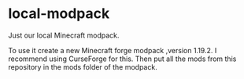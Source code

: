 # local-modpack
Just our local Minecraft modpack.

To use it create a new Minecraft forge modpack ,version 1.19.2.
I recommend using CurseForge for this.
Then put all the mods from this repository in the mods folder of the modpack.
